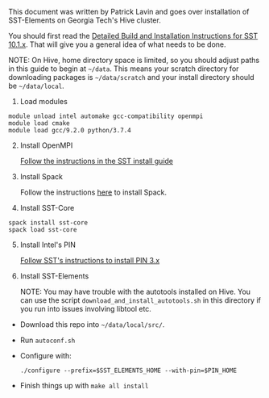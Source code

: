 This document was written by Patrick Lavin and goes over installation of SST-Elements on Georgia Tech's Hive cluster.

You should first read the [Detailed Build and Installation Instructions for SST 10.1.x](http://sst-simulator.org/SSTPages/SSTBuildAndInstall10dot1dot0SeriesDetailedBuildInstructions/). That will give you a general idea of what needs to be done.

NOTE: On Hive, home directory space is limited, so you should adjust paths in this guide to begin at `~/data`. This means your scratch directory for downloading packages is `~/data/scratch` and your install directory should be `~/data/local`.

1. Load modules

```
module unload intel automake gcc-compatibility openmpi
module load cmake
module load gcc/9.2.0 python/3.7.4
```

2. Install OpenMPI

    [Follow the instructions in the SST install guide](http://sst-simulator.org/SSTPages/SSTBuildAndInstall10dot1dot0SeriesDetailedBuildInstructions/#openmpi-403-strongly-recommended)

3. Install Spack

    Follow the instructions [here](https://spack.io/about/) to install Spack.

4. Install SST-Core
```
spack install sst-core
spack load sst-core
```

5. Install Intel's PIN

    [Follow SST's instructions to install PIN 3.x](http://sst-simulator.org/SSTPages/SSTBuildAndInstall10dot1dot0SeriesAdditionalExternalComponents/#intel-pin-tool-313-98189)

5. Install SST-Elements

    NOTE: You may have trouble with the autotools installed on Hive. You can use the script `download_and_install_autotools.sh` in this directory if you run into issues involving libtool etc.


- Download this repo into `~/data/local/src/`.

- Run `autoconf.sh`

- Configure with:

    `./configure --prefix=$SST_ELEMENTS_HOME --with-pin=$PIN_HOME`

- Finish things up with `make all install`




